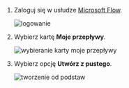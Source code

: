 1. Zaloguj się w usłudze [Microsoft Flow](https://flow.microsoft.com).
   
    ![logowanie](includes/media/modern-approvals/sign-in.png)
2. Wybierz kartę **Moje przepływy**.
   
    ![wybieranie karty moje przepływy](includes/media/modern-approvals/select-my-flows.png)
3. Wybierz opcję **Utwórz z pustego**.
   
    ![tworzenie od podstaw](includes/media/modern-approvals/blank-template.png)

